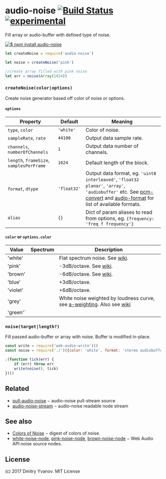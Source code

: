 # audio-noise [![Build Status](https://travis-ci.org/audiojs/audio-noise.svg?branch=master)](https://travis-ci.org/audiojs/audio-noise) [![experimental](https://img.shields.io/badge/stability-unstable-green.svg)](http://github.com/badges/stability-badges)

Fill array or audio-buffer with defined type of noise.

[![$ npm install audio-noise](http://nodei.co/npm/audio-noise.png?mini=true)](http://npmjs.org/package/audio-noise)

```js
let createNoise = require('audio-noise')

let noise = createNoise('pink')

//create array filled with pink noise
let arr = noise(Array(1024))
```

### `createNoise(color|options)`

Create noise generator based off color of noise or options.

#### `options`

Property | Default | Meaning
---|---|---
`type`, `color` | `'white'` | Color of noise.
`sampleRate`, `rate` | `44100` | Output data sample rate.
`channels`, `numberOfChannels` | `1` | Output data number of channels.
`length`, `frameSize`, `samplesPerFrame` | `1024` | Default length of the block.
`format`, `dtype` | `'float32'` | Output data format, eg. `'uint8 interleaved'`, `'float32 planar'`, `'array'`, `'audiobuffer'` etc. See [pcm-convert](https://github.com/audiojs/pcm-convert) and [audio-format](https://github.com/audiojs/audio-format) for list of available formats.
`alias` | `{}` | Dict of param aliases to read from options, eg. `{frequency: 'freq f frequency'}`

#### `color` or `options.color`

Value | Spectrum | Description
---|---|---
'white' | | Flat spectrum noise. See [wiki](https://en.wikipedia.org/wiki/White_noise).
'pink' | | -3dB/octave. See [wiki](https://en.wikipedia.org/wiki/Pink_noise).
'brown' | | -6dB/octave. See [wiki](https://en.wikipedia.org/wiki/Brownian_noise).
'blue' | | +3dB/octave.
'violet' | | +6dB/octave.
'grey' | | White noise weighted by loudness curve, see [a-weighting](https://github.com/audiojs/a-weighting). Also see [wiki](https://en.wikipedia.org/wiki/Grey_noise)
'green'` | |

### `noise(target|length?)`

Fill passed audio-buffer or array with noise. Buffer is modified in-place.

```js
const write = require('web-audio-write')()
const noise = require('./')({color: 'white', format: 'stereo audiobuffer'})

;(function tick(err) {
	if (err) throw err
	write(noise(), tick)
})()
```


## Related

* [pull-audio-noise](https://github.com/audiojs/pull-audio-noise) − audio-noise pull-stream source
* [audio-noise-stream](https://github.com/audiojs/audio-noise-stream) − audio-noise readable node stream

## See also

* [Colors of Noise](https://en.wikipedia.org/wiki/Colors_of_noise) − digest of colors of noise.
* [white-noise-node](https://github.com/mohayonao/white-noise-node), [pink-noise-node](https://github.com/mohayonao/pink-noise-node), [brown-noise-node](https://github.com/mohayonao/brown-noise-node) − Web Audio API noise source nodes.

## License

(c) 2017 Dmitry Yvanov. MIT License

